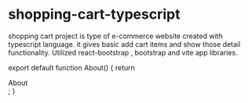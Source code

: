 # shopping-cart-typescript
shopping cart project is type of e-commerce website created with  typescript language. it gives basic add cart items and show those detail functionality. Utilized react-bootstrap , bootstrap and vite app libraries.

export default function About() {
  return <div>About</div>;
}
